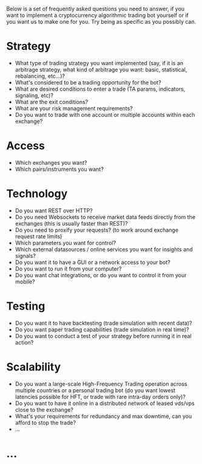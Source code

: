 Below is a set of frequently asked questions you need to answer, if you want to implement a cryptocurrency algorithmic trading bot yourself or if you want us to make one for you. Try being as specific as you possibly can.

# Strategy

  - What type of trading strategy you want implemented (say, if it is an arbitrage strategy, what kind of arbitrage you want: basic, statistical, rebalancing, etc...)?
  - What's considered to be a trading opportunity for the bot?
  - What are desired conditions to enter a trade (TA params, indicators, signaling, etc)?
  - What are the exit conditions?
  - What are your risk management requirements?
  - Do you want to trade with one account or multiple accounts within each exchange?

# Access

  - Which exchanges you want?
  - Which pairs/instruments you want?

# Technology

  - Do you want REST over HTTP?
  - Do you need Websockets to receive market data feeds directly from the exchanges (this is usually faster than REST)?
  - Do you need to proxify your requests? (to work around exchange request rate limits)
  - Which parameters you want for control?
  - Which external datasources / online services you want for insights and signals?
  - Do you want it to have a GUI or a network access to your bot?
  - Do you want to run it from your computer?
  - Do you want chat integrations, or do you want to control it from your mobile?

# Testing

  - Do you want it to have backtesting (trade simulation with recent data)?
  - Do you want paper trading capabilities (trade simulation in real time)?
  - Do you want to conduct a test of your strategy before running it in real action?

# Scalability

  - Do you want a large-scale High-Frequency Trading operation across multiple countries or a personal trading bot (do you want lowest latencies possible for HFT, or trade with rare intra-day orders only)?
  - Do you want to have it online in a distributed network of leased vds/vps close to the exchange?
  - What's your requirements for redundancy and max downtime, can you afford to stop the trade?
  - ...

# ...